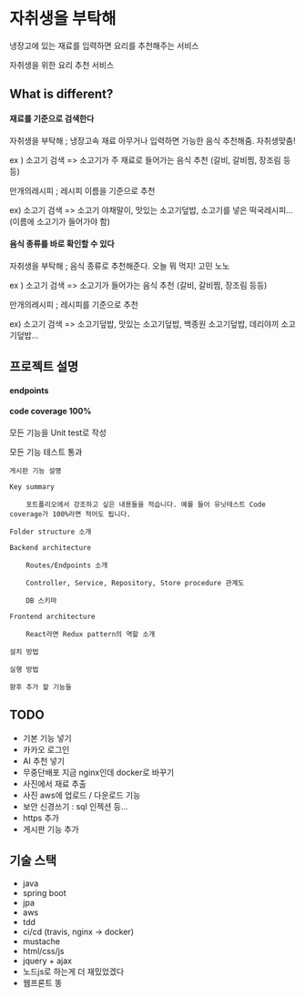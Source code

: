 # 자취생을 부탁해

냉장고에 있는 재료를 입력하면 요리를 추천해주는 서비스

자취생을 위한 요리 추천 서비스


## What is different?

#### 재료를 기준으로 검색한다

자취생을 부탁해 ; 냉장고속 재료 아무거나 입력하면 가능한 음식 추천해줌. 자취생맞춤!

ex ) 소고기 검색 => 소고기가 주 재료로 들어가는 음식 추천 (갈비, 갈비찜, 장조림 등등)

만개의레시피 ; 레시피 이름을 기준으로 추천

ex) 소고기 검색 => 소고기 야채말이, 맛있는 소고기덮밥, 소고기를 넣은 떡국레시피... (이름에 소고기가 들어가야 함)


#### 음식 종류를 바로 확인할 수 있다

자취생을 부탁해 ; 음식 종류로 추천해준다. 오늘 뭐 먹지! 고민 노노

ex ) 소고기 검색 => 소고기가 들어가는 음식 추천 (갈비, 갈비찜, 장조림 등등)

만개의레시피 ; 레시피를 기준으로 추천

ex) 소고기 검색 => 소고기덮밥, 맛있는 소고기덮밥, 백종원 소고기덮밥, 데리야끼 소고기덮밥...

## 프로젝트 설명

#### endpoints

#### code coverage 100%

모든 기능을 Unit test로 작성

모든 기능 테스트 통과

    게시판 기능 설명

    Key summary

        포트폴리오에서 강조하고 싶은 내용들을 적습니다. 예를 들어 유닛테스트 Code coverage가 100%라면 적어도 됩니다. 

    Folder structure 소개

    Backend architecture

        Routes/Endpoints 소개

        Controller, Service, Repository, Store procedure 관계도

        DB 스키마

    Frontend architecture

        React라면 Redux pattern의 역할 소개

    설치 방법

    실행 방법

    향후 추가 할 기능들



## TODO

- 기본 기능 넣기
- 카카오 로그인
- AI 추천 넣기
- 무중단배포 지금 nginx인데 docker로 바꾸기
- 사진에서 재료 추출
- 사진 aws에 업로드 / 다운로드 기능
- 보안 신경쓰기 : sql 인젝션 등...
- https 추가
- 게시판 기능 추가


## 기술 스택

- java
- spring boot
- jpa
- aws
- tdd
- ci/cd (travis, nginx -> docker)
- mustache
- html/css/js
- jquery + ajax
- 노드js로 하는게 더 재밌었겠다 
- 웹프론트 똥
